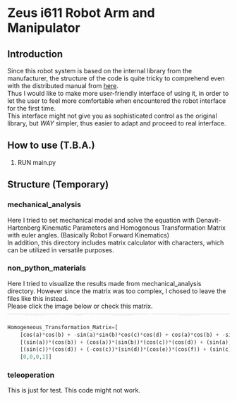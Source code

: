 # Zeus i611 Robot Arm and Manipulator

## Introduction
Since this robot system is based on the internal library from the manufacturer, the structure of the code is quite tricky to comprehend even with the distributed manual from [here](http://zero.globalzeus.com/scara/).    
Thus I would like to make more user-friendly interface of using it, in order to let the user to feel more comfortable when encountered the robot interface for the first time.    
This interface might not give you as sophisticated control as the original library, but *WAY* simpler, thus easier to adapt and proceed to real interface.   

## How to use (T.B.A.)
1. RUN main.py

## Structure (Temporary)
### mechanical_analysis
Here I tried to set mechanical model and solve the equation with Denavit-Hartenberg Kinematic Parameters and Homogenous Transformation Matrix with euler angles. (Basically Robot Forward Kinematics)   
In addition, this directory includes matrix calculator with characters, which can be utilized in versatile purposes.    

### non_python_materials
Here I tried to visualize the results made from mechanical_analysis directory. However since the matrix was too complex, I chosed to leave the files like this instead.   
Please click the image below or check this matrix. 
![ex_screenshot](./non_python_materials/homogeneous_transformation_matrix_img.png)   
```python
Homogeneous_Transformation_Matrix=[
    [cos(a)*cos(b) + -sin(a)*sin(b)*cos(c)*cos(d) + cos(a)*cos(b) + -sin(a)*sin(b)*sin(c)*sin(d)*cos(e) + cos(a)*sin(b) + -sin(a)*-cos(b)*(-1)*sin(e)*cos(f) + cos(a)*cos(b) + -sin(a)*sin(b)*cos(c)*sin(d) + cos(a)*cos(b) + -sin(a)*sin(b)*sin(c)*-cos(d)*(-1)*sin(f), cos(a)*cos(b) + -sin(a)*sin(b)*cos(c)*cos(d) + cos(a)*cos(b) + -sin(a)*sin(b)*sin(c)*sin(d)*-sin(e) + cos(a)*sin(b) + -sin(a)*-cos(b)*(-1)*cos(e), (cos(a))*(cos(b)) + (-sin(a))*(sin(b))*(cos(c))*(cos(d)) + (cos(a))*(cos(b)) + (-sin(a))*(sin(b))*(sin(c))*(sin(d))*(cos(e)) + (cos(a))*(sin(b)) + (-sin(a))*(-cos(b))*(-1)*(sin(e))*(sin(f)) + (cos(a))*(cos(b)) + (-sin(a))*(sin(b))*(cos(c))*(sin(d)) + (cos(a))*(cos(b)) + (-sin(a))*(sin(b))*(sin(c))*(-cos(d))*(-1)*(-cos(f)), (cos(a))*(cos(b)) + (-sin(a))*(sin(b))*(cos(c))*(cos(d)) + (cos(a))*(cos(b)) + (-sin(a))*(sin(b))*(sin(c))*(sin(d))*(-sin(e)) + (cos(a))*(sin(b)) + (-sin(a))*(-cos(b))*(-1)*(cos(e))*(z) + (cos(a))*(cos(b)) + (-sin(a))*(sin(b))*(cos(c))*(sin(d)) + (cos(a))*(cos(b)) + (-sin(a))*(sin(b))*(sin(c))*(-cos(d))*(y) + (cos(a))*(sin(b)) + (-sin(a))*(-cos(b))*(-1)*(x) + (cos(a))*(cos(b)) + (-sin(a))*(sin(b))*(l)*(cos(c)) + (cos(a))*(sin(b)) + (-sin(a))*(-cos(b))*(w)],
    [(sin(a))*(cos(b)) + (cos(a))*(sin(b))*(cos(c))*(cos(d)) + (sin(a))*(cos(b)) + (cos(a))*(sin(b))*(sin(c))*(sin(d))*(cos(e)) + (sin(a))*(sin(b)) + (cos(a))*(-cos(b))*(-1)*(sin(e))*(cos(f)) + (sin(a))*(cos(b)) + (cos(a))*(sin(b))*(cos(c))*(sin(d)) + (sin(a))*(cos(b)) + (cos(a))*(sin(b))*(sin(c))*(-cos(d))*(-1)*(sin(f)), (sin(a))*(cos(b)) + (cos(a))*(sin(b))*(cos(c))*(cos(d)) + (sin(a))*(cos(b)) + (cos(a))*(sin(b))*(sin(c))*(sin(d))*(-sin(e)) + (sin(a))*(sin(b)) + (cos(a))*(-cos(b))*(-1)*(cos(e)), (sin(a))*(cos(b)) + (cos(a))*(sin(b))*(cos(c))*(cos(d)) + (sin(a))*(cos(b)) + (cos(a))*(sin(b))*(sin(c))*(sin(d))*(cos(e)) + (sin(a))*(sin(b)) + (cos(a))*(-cos(b))*(-1)*(sin(e))*(sin(f)) + (sin(a))*(cos(b)) + (cos(a))*(sin(b))*(cos(c))*(sin(d)) + (sin(a))*(cos(b)) + (cos(a))*(sin(b))*(sin(c))*(-cos(d))*(-1)*(-cos(f)), (sin(a))*(cos(b)) + (cos(a))*(sin(b))*(cos(c))*(cos(d)) + (sin(a))*(cos(b)) + (cos(a))*(sin(b))*(sin(c))*(sin(d))*(-sin(e)) + (sin(a))*(sin(b)) + (cos(a))*(-cos(b))*(-1)*(cos(e))*(z) + (sin(a))*(cos(b)) + (cos(a))*(sin(b))*(cos(c))*(sin(d)) + (sin(a))*(cos(b)) + (cos(a))*(sin(b))*(sin(c))*(-cos(d))*(y) + (sin(a))*(sin(b)) + (cos(a))*(-cos(b))*(-1)*(x) + (sin(a))*(cos(b)) + (cos(a))*(sin(b))*(l)*(cos(c)) + (sin(a))*(sin(b)) + (cos(a))*(-cos(b))*(w)],
    [(sin(c))*(cos(d)) + (-cos(c))*(sin(d))*(cos(e))*(cos(f)) + (sin(c))*(sin(d)) + (-cos(c))*(-cos(d))*(-1)*(sin(f)), (sin(c))*(cos(d)) + (-cos(c))*(sin(d))*(-sin(e)), (sin(c))*(cos(d)) + (-cos(c))*(sin(d))*(cos(e))*(sin(f)) + (sin(c))*(sin(d)) + (-cos(c))*(-cos(d))*(-1)*(-cos(f)), (sin(c))*(cos(d)) + (-cos(c))*(sin(d))*(-sin(e))*(z) + (sin(c))*(sin(d)) + (-cos(c))*(-cos(d))*(y) + (l)*(sin(c)) + (v) + (u)],
    [0,0,0,1]]
```


### teleoperation
This is just for test. This code might not work.
